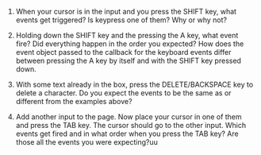 1. When your cursor is in the input and you press the SHIFT key, what events get triggered? Is keypress one of them?
Why or why not?

2. Holding down the SHIFT key and the pressing the A key, what event fire? 
Did everything happen in the order you expected? 
How does the event object passed to the callback for the keyboard events differ between pressing the A key by itself and with the SHIFT key pressed down.

3. With some text already in the box, press the DELETE/BACKSPACE key to delete a character. 
Do you expect the events to be the same as or different from the examples above?

4. Add another input to the page. Now place your cursor in one of them and press the TAB key. 
The cursor should go to the other input. 
Which events get fired and in what order when you press the TAB key? Are those all the events you were expecting?uu
